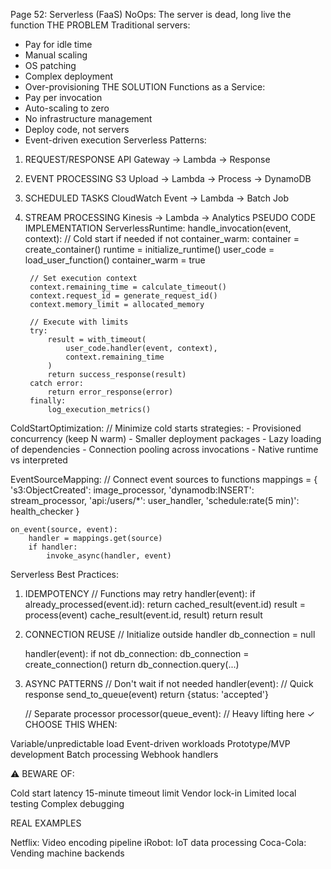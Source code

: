 Page 52: Serverless (FaaS)
NoOps: The server is dead, long live the function
THE PROBLEM
Traditional servers:
- Pay for idle time
- Manual scaling
- OS patching
- Complex deployment
- Over-provisioning
THE SOLUTION
Functions as a Service:
- Pay per invocation
- Auto-scaling to zero
- No infrastructure management
- Deploy code, not servers
- Event-driven execution
Serverless Patterns:
1. REQUEST/RESPONSE
   API Gateway → Lambda → Response
   
2. EVENT PROCESSING
   S3 Upload → Lambda → Process → DynamoDB
   
3. SCHEDULED TASKS
   CloudWatch Event → Lambda → Batch Job
   
4. STREAM PROCESSING
   Kinesis → Lambda → Analytics
PSEUDO CODE IMPLEMENTATION
ServerlessRuntime:
    handle_invocation(event, context):
        // Cold start if needed
        if not container_warm:
            container = create_container()
            runtime = initialize_runtime()
            user_code = load_user_function()
            container_warm = true
            
        // Set execution context
        context.remaining_time = calculate_timeout()
        context.request_id = generate_request_id()
        context.memory_limit = allocated_memory
        
        // Execute with limits
        try:
            result = with_timeout(
                user_code.handler(event, context),
                context.remaining_time
            )
            return success_response(result)
        catch error:
            return error_response(error)
        finally:
            log_execution_metrics()

ColdStartOptimization:
    // Minimize cold starts
    strategies:
        - Provisioned concurrency (keep N warm)
        - Smaller deployment packages
        - Lazy loading of dependencies
        - Connection pooling across invocations
        - Native runtime vs interpreted

EventSourceMapping:
    // Connect event sources to functions
    mappings = {
        's3:ObjectCreated': image_processor,
        'dynamodb:INSERT': stream_processor,
        'api:/users/*': user_handler,
        'schedule:rate(5 min)': health_checker
    }
    
    on_event(source, event):
        handler = mappings.get(source)
        if handler:
            invoke_async(handler, event)
Serverless Best Practices:
1. IDEMPOTENCY
   // Functions may retry
   handler(event):
       if already_processed(event.id):
           return cached_result(event.id)
       result = process(event)
       cache_result(event.id, result)
       return result

2. CONNECTION REUSE
   // Initialize outside handler
   db_connection = null
   
   handler(event):
       if not db_connection:
           db_connection = create_connection()
       return db_connection.query(...)

3. ASYNC PATTERNS
   // Don't wait if not needed
   handler(event):
       // Quick response
       send_to_queue(event)
       return {status: 'accepted'}
       
   // Separate processor
   processor(queue_event):
       // Heavy lifting here
✓ CHOOSE THIS WHEN:

Variable/unpredictable load
Event-driven workloads
Prototype/MVP development
Batch processing
Webhook handlers

⚠️ BEWARE OF:

Cold start latency
15-minute timeout limit
Vendor lock-in
Limited local testing
Complex debugging

REAL EXAMPLES

Netflix: Video encoding pipeline
iRobot: IoT data processing
Coca-Cola: Vending machine backends
